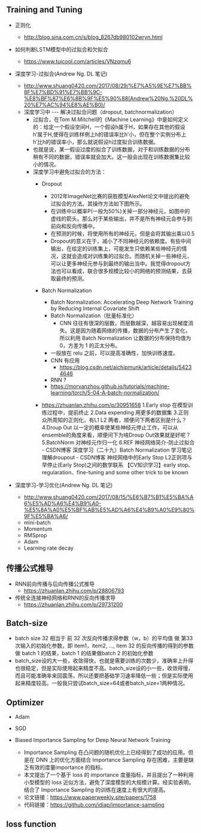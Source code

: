 ## Training and Tuning
+ 正则化
	+ http://blog.sina.com.cn/s/blog_8267db980102wryn.html

+ 如何判断LSTM模型中的过拟合和欠拟合
	+ https://www.tuicool.com/articles/VNzqmu6

+ 深度学习-过拟合(Andrew Ng. DL 笔记)
	+ http://www.shuang0420.com/2017/08/29/%E7%A5%9E%E7%BB%8F%E7%BD%91%E7%BB%9C-%E8%BF%87%E6%8B%9F%E5%90%88(Andrew%20Ng.%20DL%20%E7%AC%94%E8%AE%B0)/
	+ 深度学习中 --- 解决过拟合问题（dropout, batchnormalization）
		+ 过拟合，在Tom M.Mitchell的《Machine Learning》中是如何定义的：给定一个假设空间H，一个假设h属于H，如果存在其他的假设h’属于H,使得在训练样例上h的错误率比h’小，但在整个实例分布上h’比h的错误率小，那么就说假设h过度拟合训练数据。
		+ 也就是说，某一假设过度的拟合了训练数据，对于和训练数据的分布稍有不同的数据，错误率就会加大。这一般会出现在训练数据集比较小的情况。
		+ 深度学习中避免过拟合的方法：
			+ Dropout
				+ 2012年ImageNet比赛的获胜模型AlexNet论文中提出的避免过拟合的方法。其操作方法如下图所示。
				+ 在训练中以概率P(一般为50%)关掉一部分神经元，如图中的虚线的箭头。那么对于某些输出，并不是所有神经元会参与到前向和反向传播中。
				+ 在预测的时候，将使用所有的神经元，但是会将其输出乘以0.5
     			+ Dropout的意义在于，减小了不同神经元的依赖度。有些中间输出，在给定的训练集上，可能发生只依赖某些神经元的情况，这就会造成对训练集的过拟合。而随机关掉一些神经元，可以让更多神经元参与到最终的输出当中。我觉得dropout方法也可以看成，联合很多规模比较小的网络的预测结果，去获取最终的预测。
			+ Batch Normalization
				+ Batch Normalization: Accelerating Deep Network Training by  Reducing Internal Covariate Shift
				+ Batch Normalization（批量标准化）
					+ CNN 往往有很深的层数，而层数越深，越容易出现梯度消失。这是因为随着网络的传播，数据的分布产生了变化，所以利用 Batch Normalization 让数据的分布保持均值为 0，方差为 1 的正太分布。
				+ 一般放在 relu 之前，可以提高准确性，加快训练速度。
				+ CNN 有应用
					+ https://blog.csdn.net/aichipmunk/article/details/54234646
				+ RNN ?
				+ https://morvanzhou.github.io/tutorials/machine-learning/torch/5-04-A-batch-normalization/

			+ https://zhuanlan.zhihu.com/p/30951658
				1.Early stop
				在模型训练过程中，提前终止
				2.Data expending
   				用更多的数据集
				3.正则
   				众所周知的正则化，有L1 L2 两者，顺便问下两者区别是什么？
				4.Droup Out
   				以一定的概率使某些神经元停止工作，可以从ensemble的角度来看，顺便问下为啥Droup Out效果就是好呢？
				5.BatchNorm
   				对神经元作归一化
				6.REF
				神经网络简介-防止过拟合 - CSDN博客
				深度学习（二十九）Batch Normalization 学习笔记
                理解droupout - CSDN博客
                神经网络中的Early Stop
                L2正则项与早停止(Early Stop)之间的数学联系
                【CV知识学习】early stop、regularation、fine-tuning and some other trick to be known

+ 深度学习-学习优化(Andrew Ng. DL 笔记)
	+ http://www.shuang0420.com/2017/08/15/%E6%B7%B1%E5%BA%A6%E5%AD%A6%E4%B9%A0-%E5%8A%A0%E5%BF%AB%E5%AD%A6%E4%B9%A0%E9%80%9F%E5%BA%A6/
	+ mini-batch
	+ Momentum
	+ RMSprop
	+ Adam
	+ Learning rate decay

## 传播公式推导
+ RNN前向传播与后向传播公式推导
	+ https://zhuanlan.zhihu.com/p/28806793
+ 传统全连接神经网络和RNN的反向传播求导
	+ https://zhuanlan.zhihu.com/p/29731200

## Batch-size
+ batch size 32 相当于 前 32 次反向传播求得参数（w，b）的平均值 做 第33 次输入的初始化参数，即 item1，item2, ..., item 32 的反向传播的得到的参数做 batch 1 的结果，batch 1 的结果做batch 2 的初始化参数
+ batch_size设的大一些，收敛得快，也就是需要训练的次数少，准确率上升得也很稳定，但是实际使用起来精度不高。batch_size设的小一些，收敛得慢，而且可能准确率来回震荡，所以还要把基础学习速率降低一些；但是实际使用起来精度较高。一般我只尝试batch_size=64或者batch_size=1两种情况。

## Optimizer
- Adam
- SGD

- Biased Importance Sampling for Deep Neural Network Training
	- Importance Sampling 在凸问题的随机优化上已经得到了成功的应用。但是在 DNN 上的优化方面结合 Importance Sampling 存在困难，主要是缺乏有效的度量importance 的指标。
	- 本文提出了一个基于 loss 的 importance 度量指标，并且提出了一种利用小型模型的 loss 近似方法，避免了深度模型的大规模计算。经实验表明，结合了 Importance Sampling 的训练在速度上有很大的提高。
	- 论文链接：https://www.paperweekly.site/papers/1758
	- 代码链接：https://github.com/idiap/importance-sampling

## loss function

